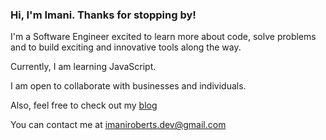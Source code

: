 ### Hi, I'm Imani. Thanks for stopping by!

I'm a Software Engineer excited to learn more about code, solve problems and to build exciting and innovative tools along the way.

Currently, I am learning JavaScript.

I am open to collaborate with businesses and individuals.

Also, feel free to check out my [blog](https://imanidevelops.hashnode.dev/)

You can contact me at imaniroberts.dev@gmail.com
